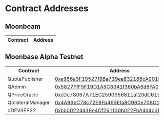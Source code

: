 # Contract Addresses

## Moonbeam

| Contract | Address |
| -------- | ------- |


## Moonbase Alpha Testnet

| Contract | Address |
| -------- | ------- |
| QuotePublisher | [0xe966a3F19527f9Ba719ea832186cA901f0117150](https://moonbase.moonscan.io/address/0xe966a3F19527f9Ba719ea832186cA901f0117150) |
| QAdmin | [0x5827FfF5F19D1A5C3341f360bA6d6FA0f3b3c801](https://moonbase.moonscan.io/address/0x5827FfF5F19D1A5C3341f360bA6d6FA0f3b3c801) |
| QPriceOracle | [ 0xcDe78067A71EC2590956811af20dC61375cf5ec3](https://moonbase.moonscan.io/address/0xcDe78067A71EC2590956811af20dC61375cf5ec3) |
| QollateralManager | [0x4A99eC78c72E9Fb463Efa8C960e708C1632d5e71](https://moonbase.moonscan.io/address/0x4A99eC78c72E9Fb463Efa8C960e708C1632d5e71) |
| qDEVSEP22 | [0xbb00224d38e4Cf261f30b022FbA4d4c3Ba879E78](https://moonbase.moonscan.io/address/0xbb00224d38e4Cf261f30b022FbA4d4c3Ba879E78) |


